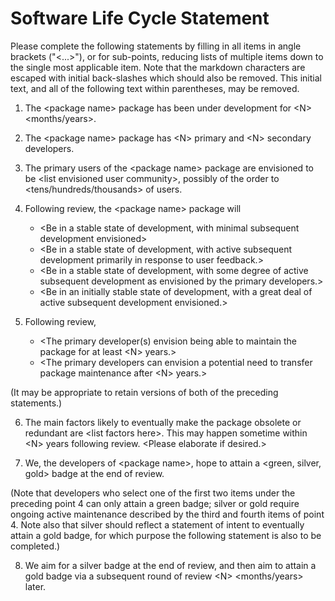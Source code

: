 
# Software Life Cycle Statement

Please complete the following statements by filling in all items in angle
brackets ("<...>"), or for sub-points, reducing lists of multiple items down to
the single most applicable item. Note that the markdown characters are escaped
with initial back-slashes which should also be removed. This initial text, and
all of the following text within parentheses, may be removed.

1. The \<package name\> package has been under development for \<N\> \<months/years\>.

2. The \<package name\> package has \<N\> primary and \<N\> secondary developers.

3. The primary users of the \<package name\> package are envisioned to be \<list
  envisioned user community\>, possibly of the order to
  \<tens/hundreds/thousands\> of users.

4. Following review, the \<package name\> package will

    - \<Be in a stable state of development, with minimal subsequent development
      envisioned\>
    - \<Be in a stable state of development, with active subsequent development
      primarily in response to user feedback.\>
    - \<Be in a stable state of development, with some degree of active
      subsequent development as envisioned by the primary developers.\>
    - \<Be in an initially stable state of development, with a great deal of
      active subsequent development envisioned.\>

5. Following review,
    - \<The primary developer(s) envision being able to maintain the package for
      at least \<N\> years.\>
    - \<The primary developers can envision a potential need to transfer
      package maintenance after \<N\> years.\>

(It may be appropriate to retain versions of both of the preceding statements.)

6. The main factors likely to eventually make the package obsolete or redundant
  are \<list factors here\>. This may happen sometime within \<N\> years following
  review. \<Please elaborate if desired.\>

7. We, the developers of \<package name\>, hope to attain a \<green, silver,
  gold\> badge at the end of review.

(Note that developers who select one of the first two items under the preceding
point 4 can only attain a green badge; silver or gold require ongoing active
maintenance described by the third and fourth items of point 4. Note also that
silver should reflect a statement of intent to eventually attain a gold badge,
for which purpose the following statement is also to be completed.)

8. We aim for a silver badge at the end of review, and then aim to attain a
   gold badge via a subsequent round of review \<N\> \<months/years\> later.


